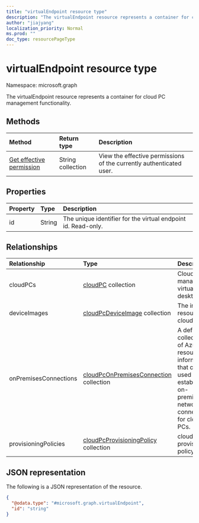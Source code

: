 ```yaml
---
title: "virtualEndpoint resource type"
description: "The virtualEndpoint resource represents a container for cloud PC management functionality."
author: "jiajyang"
localization_priority: Normal
ms.prod: ""
doc_type: resourcePageType
---
```


# virtualEndpoint resource type

Namespace: microsoft.graph

The virtualEndpoint resource represents a container for cloud PC management functionality.

## Methods

|Method|Return type|Description|
|:---|:---|:---|
|[Get effective permission](../api/virtualendpoint-geteffectivepermissions.md)|String collection|View the effective permissions of the currently authenticated user.|

## Properties

|Property|Type|Description|
|:---|:---|:---|
|id|String|The unique identifier for the virtual endpoint id. Read-only.|

## Relationships

|Relationship|Type|Description|
|:---|:---|:---|
|cloudPCs|[cloudPC](../resources/cloudpc.md) collection|Cloud managed virtual desktops.|
|deviceImages|[cloudPcDeviceImage](../resources/cloudpcdeviceimage.md) collection|The image resource on cloud PC.|
|onPremisesConnections|[cloudPcOnPremisesConnection](../resources/cloudpconpremisesconnection.md) collection|A defined collection of Azure resource information that can be used to establish on-premises network connectivity for cloud PCs.|
|provisioningPolicies|[cloudPcProvisioningPolicy](../resources/cloudpcprovisioningpolicy.md) collection|cloud PC provisioning policy.|

## JSON representation

The following is a JSON representation of the resource.
<!-- {
  "blockType": "resource",
  "keyProperty": "id",
  "@odata.type": "microsoft.graph.virtualEndpoint",
  "baseType": "",
  "openType": false
}
-->

``` json
{
  "@odata.type": "#microsoft.graph.virtualEndpoint",
  "id": "string"
}
```

